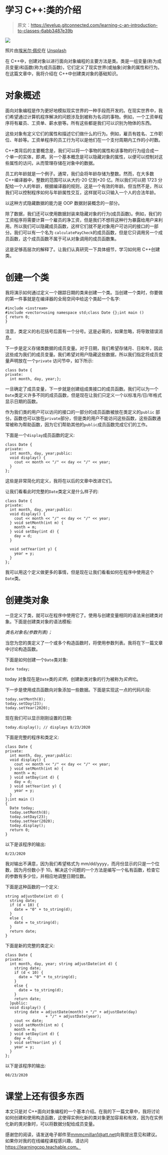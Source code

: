 # 学习 C++:类的介绍

> 原文：<https://levelup.gitconnected.com/learning-c-an-introduction-to-classes-6abb3487e39b>

![](img/0df4fe2bb25eb6052c0c36655d62fd82.png)

照片由[埃米尔·佩伦](https://unsplash.com/@emilep?utm_source=medium&utm_medium=referral)在 [Unsplash](https://unsplash.com?utm_source=medium&utm_medium=referral)

在 C++中，创建对象以进行面向对象编程的主要方法是类。类是一组变量(称为成员变量)和函数(称为成员函数)，它们定义了现实世界(或抽象)对象的属性和行为。在这篇文章中，我将介绍在 C++中创建类对象的基础知识。

# 对象概述

面向对象编程是作为更好地模拟现实世界的一种手段而开发的。在现实世界中，我们希望通过计算机程序解决的问题涉及到被称为名词的事物。例如，一个工资单程序将有雇员、工资单、薪水册等。所有这些都是我们可以识别为物体的东西。

这些对象有定义它们的属性和描述它们做什么的行为。例如，雇员有姓名、工作职位、年龄等。工资单程序的员工行为可以是他们在一个支付周期内工作的小时数。

C++类背后的主要概念是，我们可以将一个事物的属性和该事物的行为组合成一个单一的实体，即*类*。另一个基本概念是可以隐藏对象的属性，以便可以控制对这些属性的访问，从而管理存储在对象中的数据。

员工的年龄就是一个例子。通常，我们会将年龄存储为整数。然而，在大多数 C++编译器中，整数的范围可以从大约-20 亿到+20 亿。所以我们可以把 1723 分配给一个人的年龄，根据编译器的规则，这是一个有效的年龄。但当然不是，所以我们可以控制程序如何与年龄属性交互，这样就可以只输入一个人的合法年龄。

以这种方式隐藏数据的能力是 OOP 数据封装概念的一部分。

除了数据，我们还可以使用数据封装来隐藏对象的行为(成员函数)。例如，我们的工资程序将需要计算一个雇员的净工资，但是我们不想将这种行为暴露给用户来利用。所以我们可以隐藏成员函数，这样它们就不是对象用户可访问的接口的一部分。我们可以有一个名为 `calculatePayCheck`的成员函数，但是它只调用另一个成员函数，这个成员函数不属于可从对象调用的成员函数集。

这是足够高层次的解释了。让我们认真研究一下具体细节，学习如何用 C++创建类。

# 创建一个类

我将演示如何通过定义一个跟踪日期的类来创建一个类。当创建一个类时，你要做的第一件事就是在编译器的全局空间中给这个类起一个名字:

```
#include <iostream>
#include <vector>using namespace std;class Date {};int main ()
{ return 0;
}
```

注意，类定义的右花括号后面有一个分号。这是必需的，如果忽略，将导致错误消息。

下一步是定义存储类数据的成员变量。对于日期，我们希望存储月、日和年，因此这些成为我们的成员变量。我们希望对用户隐藏这些数据，所以我们指定将成员变量声明放在一个`private` 访问节中，如下所示:

```
class Date {
private:
  int month, day, year;};
```

一旦确定了成员变量，下一步就是创建组成类接口的成员函数。我们可以为一个`Date`类定义许多不同的成员函数，但是现在让我们只定义一个以标准月/日/年格式显示日期的函数。

作为我们类的用户可以访问的接口的一部分的成员函数被放在类定义的`public` 部分。函数也可以放在`private`部分，但是类的用户不能访问这些函数，这些函数通常被称为帮助函数，因为它们帮助其他的`public`成员函数完成它们的工作。

下面是一个`display`成员函数的定义:

```
class Date {
private:
  int month, day, year;public:
  void display() {
    cout << month << "/" << day << "/" << year;
  }
};
```

这些是非常简化的定义，我将在以后的文章中改进它们。

让我们看看此时完整的`Date`类定义是什么样子的:

```
class Date {
private:
  int month, day, year;public:
  void display() {
    cout << month << "/" << day << "/" << year;
  } void setMonth(int m) {
    month = m;
  } void setDay(int d) {
    day = d;
  }

  void setYear(int y) {
    year = y;
  }
};
```

我可以用这个定义做更多的事情，但是现在让我们看看如何在程序中使用这个`Date`类。

# 创建类对象

一旦定义了类，就可以在程序中使用它了。使用与创建变量相同的语法来创建类对象。下面是创建类对象的语法模板:

*类名对象名(参数列表)；*

当您为您的类定义了一个或多个构造函数时，将使用参数列表。我将在下一篇文章中讨论构造函数。

下面是如何创建一个`Date`类对象:

```
Date today;
```

today 对象现在是`Date`类的*实例*，创建新类对象的行为被称为*实例化*。

下一步是使用成员函数向对象添加一些数据。下面是实现这一点的代码片段:

```
today.setMonth(8);
today.setDay(23);
today.setYear(2020);
```

现在我们可以显示刚刚设置的日期:

```
today.display(); // displays 8/23/2020
```

下面是完整的程序和类定义:

```
class Date {
private:
  int month, day, year;public:
  void display() {
    cout << month << "/" << day << "/" << year;
  } void setMonth(int m) {
    month = m;
  } void setDay(int d) {
    day = d;
  } void setYear(int y) {
    year = y;
  }
};int main ()
{
  Date today;
  today.setMonth(8);
  today.setDay(23);
  today.setYear(2020);
  today.display();
  return 0;
}
```

以下是该程序的输出:

```
8/23/2020
```

我对输出不满意，因为我们希望格式为 mm/dd/yyyy，而月份显示的只是一个位数，因为月份数小于 10。解决这个问题的一个方法是编写一个私有函数，检查它的参数有多少位，并相应地调整日期位数。

下面是这种函数的一个定义:

```
string adjustDate(int d) {
  string date;
  if (d < 10) {
    date = "0" + to_string(d);
  }
  else {
    date = to_string(d);
  }
  return date;
}
```

下面是新的完整的类定义:

```
class Date {
private:
  int month, day, year; string adjustDate(int d) {
    string date;
    if (d < 10) {
      date = "0" + to_string(d);
    }
    else {
      date = to_string(d);
    }
    return date;
  }public:
  void display() {
    string date = adjustDate(month) + "/" + adjustDate(day)
                  + "/" + adjustDate(year);
    cout << date;
  } void setMonth(int m) {
    month = m;
  } void setDay(int d) {
    day = d;
  } void setYear(int y) {
    year = y;
  }
};
```

以下是该程序的输出:

```
08/23/2020
```

# 课堂上还有很多东西

本文只是对 C++面向对象编程的一个基本介绍。在我的下一篇文章中，我将讨论如何创建和使用构造函数，这使得实例化新的类对象更加容易和有效，因为在实例化新的类对象时，可以将数据分配给成员变量。

感谢您的阅读，请发送电子邮件至[mmmcmillan1@att.net](mailto:mmmcmillan1@att.net)向我提出意见和建议。如果你对我的在线编程课程感兴趣，请访问 https://learningcpp.teachable.com。